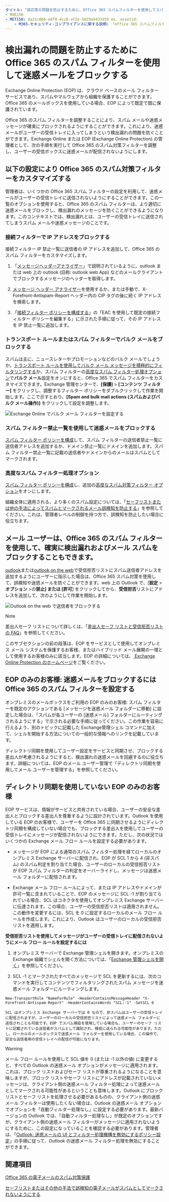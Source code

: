 ```yaml
---
タイトル: "誤応答の問題を防止するために、Office 365 スパムフィルターを使用してスパムをブロックする" krowley: author: kccross manager: laurawi ミリ秒 (日付: 7/2/2018 ms): 管理者向けの送受信: priority検索 appverid: 
- MOE150
- MET150: da21c0b6-e8f0-4cc8-af2e-5029a9433d59 ms. assetid:
    - M365-セキュリティ-コンプライアンスに関する説明: 「office 365 スパムフィルターを設定して迷惑メールを受信しないようにするためのヒント」: 管理者は office 365 スパム対策フィルターを使用して、ユーザーの受信トレイにスパムが送信されないようにします。
---
```


# <a name="block-email-spam-with-the-office-365-spam-filter-to-prevent-false-negative-issues"></a>検出漏れの問題を防止するために Office 365 のスパム フィルターを使用して迷惑メールをブロックする

Exchange Online Protection (EOP) は、クラウド ベースのメール フィルター サービスであり、スパムやマルウェアから組織を保護することができます。Office 365 のメールボックスを使用している場合、EOP によって既定で既に保護されています。 
  
Office 365 のスパム フィルターを調整することにより、スパム メールや迷惑メッセージが確実にブロックされるようにすることができます。これにより、迷惑メールがユーザーの受信トレイに入ってしまうという検出漏れの問題を防ぐことができます。Exchange Online または EOP (Exchange Online Protection) の管理者として、次の手順を実行して Office 365 のスパム対策フィルターを調整し、ユーザーの受信ボックスに迷惑メールが配信されないようにします。
  
## <a name="customize-the-office-365-anti-spam-filter-with-these-settings"></a>以下の設定により Office 365 のスパム対策フィルターをカスタマイズする

管理者は、いくつかの Office 365 スパム フィルターの設定を利用して、迷惑メールがユーザーの受信トレイに送信されないようにすることができます。この一覧のオプションを使用すると、Office 365 のスパム フィルターは、より適切に迷惑メールをブロックし、検出漏れのメッセージを防ぐことができるようになります。このコンテキストでは、検出漏れとは、ユーザーの受信トレイに送信されてしまうスパム メールや迷惑メッセージのことです。
  
### <a name="block-ip-addresses-with-a-connection-filter"></a>接続フィルターで IP アドレスをブロックする

接続フィルター IP 禁止一覧に送信者の IP アドレスを追加して、Office 365 のスパム フィルターをカスタマイズします。
  
1. 「[メッセージヘッダーアナライザー](https://go.microsoft.com/fwlink/p/?LinkId=306583)」で説明されているように、outlook または web 上の outlook (旧称: outlook web App) などのメールクライアントでブロックするメッセージのヘッダーを取得します。
    
2. [メッセージ ヘッダー アナライザー](https://testconnectivity.microsoft.com/?tabid=mha)を使用するか、または手動で、X-Forefront-Antispam-Report ヘッダー内の CIP タグの後に続く IP アドレスを検索します。 
    
3. 「[接続フィルター ポリシーを構成する](https://technet.microsoft.com/en-us/library/jj200718%28v=exchg.150%29.aspx)」の「EAC を使用して既定の接続フィルター ポリシーを編集する」に示された手順に従って、その IP アドレスを IP 禁止一覧に追加します。
    
### <a name="block-bulk-mail-with-transport-rules-or-the-spam-filter"></a>トランスポート ルールまたはスパム フィルターでバルク メールをブロックする

スパムは主に、ニュースレターやプロモーションなどのバルク メールでしょうか。[トランスポート ルールを使用してバルク メール メッセージを積極的にフィルタリングする](https://technet.microsoft.com/en-us/library/dn720438%28v=exchg.150%29.aspx)か、スパム フィルターの[高度なスパム フィルター処理オプション](https://technet.microsoft.com/en-us/library/jj200750%28v=exchg.150%29.aspx)で**バルク メール**設定をオンにすると、Office 365 でスパム フィルターをカスタマイズできます。Exchange 管理センターで、**[保護]** \> **[コンテンツ フィルター]** をクリックし、調整するフィルター ポリシーをダブルクリックして作業を開始します。ここで示すとおり、**[Spam and bulk mail actions (スパムおよびバルク メール操作)]** をクリックして設定を調整します。 
  
![Exchange Online でバルク メール フィルターを設定する](media/a45095c2-269d-45b8-a76c-999b5e78da68.png)
  
### <a name="block-email-spam-using-spam-filter-block-lists"></a>スパム フィルター禁止一覧を使用して迷惑メールをブロックする

[スパム フィルター ポリシーを構成](https://technet.microsoft.com/en-us/library/jj200684%28v=exchg.150%29.aspx)して、スパム フィルターの送信者禁止一覧に送信者アドレスを追加するか、ドメイン禁止一覧にドメインを追加します。スパム フィルター禁止一覧に記載の送信者やドメインからのメールはスパムとしてマークされます。 
  
### <a name="advanced-spam-filtering-options"></a>高度なスパム フィルター処理オプション

[スパム フィルター ポリシーを構成](https://technet.microsoft.com/en-us/library/jj200684%28v=exchg.150%29.aspx)し、追加の[高度なスパム対策フィルター オプション](https://technet.microsoft.com/en-us/library/jj200750%28v=exchg.150%29.aspx)をオンにします。
  
組織全体に適用される、より多くのスパム設定については、「[セーフリストまたは他の手法によってスパムとマークされるメール誤検知を防止する](prevent-email-from-being-marked-as-spam-0.md)」を参照してください。これは、管理者レベルの制御を持つ方で、誤検知を防止したい場合に役立ちます。
  
## <a name="email-users-can-also-help-ensure-that-false-negative-and-email-spam-is-blocked-with-office-365-spam-filter"></a>メール ユーザーは、Office 365 のスパム フィルターを使用して、確実に検出漏れおよびメール スパムをブロックすることもできます。

[outlook](https://go.microsoft.com/fwlink/p/?LinkId=270065)または[outlook on the web](https://go.microsoft.com/fwlink/p/?LinkId=294862)で受信拒否リストにスパム送信者アドレスを追加するようにユーザーに指示した場合は、Office 365 スパム対策を使用して、誤検知や迷惑メールを防ぐことができます。web 上の Outlook で、[**設定** \> **オプション** \>の**禁止] または [許可**] をクリックしてから、**受信拒否**リストにアドレスを追加して、次のようにして作業を開始します。 
  
![Outlook on the web で送信者をブロックする](media/fdf51381-2527-4819-ac2a-5dff84d2a36d.png)
  
> [!NOTE]
> 差出人セーフ リストについて詳しくは、「[差出人セーフ リストと受信拒否リストの FAQ](https://technet.microsoft.com/en-us/library/dn133608%28v=exchg.150%29.aspx)」を参照してください。 
  
このサブセクションの前の段落は、EOP をサービスとして使用してオンプレミス メール システムを保護するお客様、またはハイブリッド メール展開の一環として使用するお客様のみに該当します。EOP の詳細については、[ Exchange Online Protection のホームページ](https://products.office.com/en-us/exchange/exchange-email-security-spam-protection)をご覧ください。
  
## <a name="eop-only-customers-set-up-the-office-365-spam-filter-to-block-email-spam"></a>EOP のみのお客様: 迷惑メールをブロックするには Office 365 のスパム フィルターを設定する

オンプレミスのメールボックスをご利用の EOP のみのお客様: スパム フィルターを既定のアクションである [メッセージを迷惑メール フォルダーに移動] に設定した場合は、「スパムが各ユーザーの [迷惑メール] フォルダーにルーティングされるようにする」で示される必要な手順に従ってください。この作業を容易に行えるよう、別のトピックに記載した Exchange管理シェル コマンドに加えて、シェルを開始する方法についての一般的な情報へのリンクを記載しています。
  
ディレクトリ同期を使用してユーザー設定をサービスと同期させ、ブロックする差出人が考慮されるようにすると、検出漏れの迷惑メールを回避するのに役立ちます。詳細については、EOP のメール ユーザー管理で「ディレクトリ同期を使用してメール ユーザーを管理する」を参照してください。
  
## <a name="eop-only-customers-who-are-not-using-directory-synchronization"></a>ディレクトリ同期を使用していない EOP のみのお客様

EOP サービスは、情報がサービスと共有されている場合、ユーザーの安全な差出人とブロックする差出人を尊重するように設計されています。Outlook を使用している EOP のお客様で、ユーザーを Office 365 に同期させるようにディレクトリ同期を構成していない場合でも、ブロックする差出人を使用してユーザーの受信トレイにメッセージが配信されないようにできます。ただし、次の状況ではいくつかの Exchange メール フロー ルールを設定する必要があります。
  
- メッセージが EOP による通常のスパム フィルター処理を経てローカルのオンプレミス Exchange サーバーに配信され、EOP が SCL 1 から 4 (非スパム) のスパム判定を割り当てた場合、ユーザーのローカルの受信拒否リストが EOP スパム フィルターの判定をオーバーライドし、メッセージは迷惑メール フォルダーに配信されます。
    
- Exchange メール フロー ルールによって、または IP アドレスやドメインが許可一覧に含まれていることで、EOP のメッセージに SCL -1 が割り当てられている場合、SCL はコネクタを使用してオンプレミス Exchange サーバーに伝達されます。この場合、ユーザーの受信拒否リストは適用されません。この動作を変更するには、SCL を 0 に設定するローカルのメール フロー ルールを作成します。これにより、Outlook はユーザーのローカルの受信拒否リストを適用します。
    
**受信拒否リストを使用してメッセージがユーザーの受信トレイに配信されないようにメール フロー ルールを設定するには**
  
1. オンプレミス サーバーで Exchange 管理シェルを開きます。オンプレミスの Exchange 組織でシェルを開く方法については、「[Exchange 管理シェルを開く](https://technet.microsoft.com/library/dd638134%28v=exchg.160%29.aspx)」を参照してください。
    
2. SCL -1 とマークされたすべてのメッセージで SCL を更新するには、次のコマンドを実行してコンテンツでフィルタリングされたスパム メッセージを迷惑メール フォルダーにルーティングします。
    
  ```
  New-TransportRule "NameForRule" -HeaderContainsMessageHeader "X-Forefront-Antispam-Report" -HeaderContainsWords "SCL:-1" -SetSCL 0
  ```

    SCL はオンプレミス Exchange サーバーでは 0 なので、非スパムはユーザーの受信トレイに配信されますが、ユーザーのローカルの受信拒否リストによって迷惑メール フォルダーに送信されことも可能です。EOP でスパム検疫を使用している場合も、ユーザーのセーフ リストに記載されている送信者がスパムとして識別され、検疫に送られる可能性があります。ただし、ローカルのメールボックスで迷惑メール フォルダーを使用している場合、この操作で、安全な送信者用の受信トレイへの配信が可能になります。

> [!WARNING]
> メール フロー ルールを使用して SCL 値を 0 (または -1 以外の値) に変更すると、すべての Outlook の迷惑メール オプションがメッセージに適用されます。これは、ブロック リストおよびセーフ リストが尊重されるようになることを意味しますが、ブロック リストやセーフ リストにアドレスが記載されていないメッセージは、クライアント側の迷惑メール フィルター処理によって迷惑メールとしてマークされる可能性があるということも意味します。Outlook にブロック リストとセーフ リストを処理させる必要があるものの、クライアント側の迷惑メール フィルターは使用したくない場合は、Outlook の迷惑メール オプションでオプションを「自動フィルター処理なし」に設定する必要があります。最新バージョンの Outlook では、「自動フィルター処理なし」が既定のオプションですが、クライアント側の迷惑メール フィルターがメッセージに適用されないようにするために、この設定になっていることを確認する必要があります。管理者は、「[Outlook: 迷惑メールの UI とフィルター処理機構を無効にするポリシー設定](https://support.microsoft.com/en-us/kb/2180568)」の手順に従って、Outlook の迷惑メール フィルター処理を無効にすることができます。
  
## <a name="see-also"></a>関連項目

[Office 365 の電子メールのスパム対策保護](anti-spam-protection.md)
  
[セーフリストまたはその他の手法で誤検知の電子メールがスパムとしてマークされないようにする](prevent-email-from-being-marked-as-spam-0.md)
  

